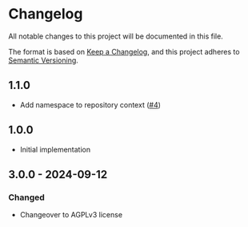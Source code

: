 # Changelog
All notable changes to this project will be documented in this file.

The format is based on [Keep a Changelog](https://keepachangelog.com/en/1.0.0/),
and this project adheres to [Semantic Versioning](https://semver.org/spec/v2.0.0.html).

## 1.1.0
- Add namespace to repository context ([#4](https://github.com/scm-manager/scm-el-plugin/pull/4))

## 1.0.0
- Initial implementation
## 3.0.0 - 2024-09-12
### Changed
- Changeover to AGPLv3 license

